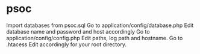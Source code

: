 # psoc
Import databases from psoc.sql
Go to application/config/database.php
Edit database name and password and host accordingly
Go to application/config/config.php
Edit paths, log path and hostname.
Go to .htacess
Edit accordingly for your root directory.
